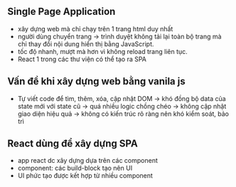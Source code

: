 ## Single Page Application

- xây dựng web mà chỉ chạy trên 1 trang html duy nhất
- người dùng chuyển trang -> trình duyệt không tải lại toàn bộ trang mà chỉ thay đổi nội dung hiển thị bằng JavaScript.
- tốc độ nhanh, mượt mà hơn vì không reload trang liên tục.
- React 1 trong các thư viện có thể tạo ra SPA

## Vấn đề khi xây dựng web bằng vanila js

- Tự viết code để tìm, thêm, xóa, cập nhật DOM
  -> khó đồng bộ data của state mới với state cũ
  -> quá nhiều logic chồng chéo
  -> không cập nhật giao diện hiệu quả
  -> không có kiến trúc rõ ràng nên khó kiểm soát, bảo trì

## React dùng để xây dựng SPA

- app react dc xây dựng dựa trên các component
- component: các build-block tạo nên UI
- UI phức tạo được kết hợp từ nhiều component
